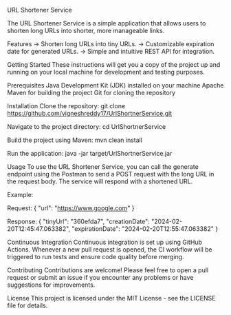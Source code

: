 URL Shortener Service

The URL Shortener Service is a simple application that allows users to shorten long URLs into shorter, more manageable links.

Features
-> Shorten long URLs into tiny URLs.
-> Customizable expiration date for generated URLs.
-> Simple and intuitive REST API for integration.

Getting Started
These instructions will get you a copy of the project up and running on your local machine for development and testing purposes.

Prerequisites
Java Development Kit (JDK) installed on your machine
Apache Maven for building the project
Git for cloning the repository

Installation
Clone the repository:
git clone https://github.com/vigneshreddy17/UrlShortnerService.git

Navigate to the project directory:
cd UrlShortnerService

Build the project using Maven:
mvn clean install

Run the application:
java -jar target/UrlShortnerService.jar

Usage
To use the URL Shortener Service, you can call the generate endpoint using the Postman to send a POST request with the long URL in the request body. The service will respond with a shortened URL.

Example:

Request:
{
  "url": "https://www.google.com"
}

Response:
{
				"tinyUrl": "360efda7",
        "creationDate": "2024-02-20T12:45:47.063382",
        "expirationDate": "2024-02-20T12:55:47.063382"
}

Continuous Integration
Continuous integration is set up using GitHub Actions. Whenever a new pull request is opened, the CI workflow will be triggered to run tests and ensure code quality before merging.

Contributing
Contributions are welcome! Please feel free to open a pull request or submit an issue if you encounter any problems or have suggestions for improvements.

License
This project is licensed under the MIT License - see the LICENSE file for details.
